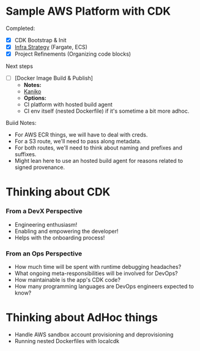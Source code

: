 # Sample AWS Platform with CDK

Completed:

- [x] CDK Bootstrap & Init
- [x] [Infra Strategy](https://github.com/aws-samples/aws-cdk-examples/tree/master/typescript/ecs/fargate-service-with-local-image) (Fargate, ECS)
- [x] Project Refinements (Organizing code blocks)

Next steps
- [ ] [Docker Image Build & Publish]
  - **Notes:**
  - [Kaniko](https://aws.amazon.com/blogs/containers/building-container-images-on-amazon-ecs-on-aws-fargate/)
  - **Options:**
  - CI platform with hosted build agent
  - CI env itself (nested Dockerfile) if it's sometime a bit more adhoc.

Buiid Notes:
- For AWS ECR things, we will have to deal with creds.
- For a S3 route, we'll need to pass along metadata.
- For both routes, we'll need to think about naming and prefixes and suffixes.
- Might lean here to use an hosted build agent for reasons related to signed provenance.

# Thinking about CDK

### From a DevX Perspective
- Engineering enthusiasm!
- Enabling and empowering the developer!
- Helps with the onboarding process!

### From an Ops Perspective
- How much time will be spent with runtime debugging headaches?
- What ongoing meta-responsibilities will be involved for DevOps?
- How maintainable is the app's CDK code?
- How many programming languages are DevOps engineers expected to know?

# Thinking about AdHoc things
- Handle AWS sandbox account provisioning and deprovisioning
- Running nested Dockerfiles with localcdk
